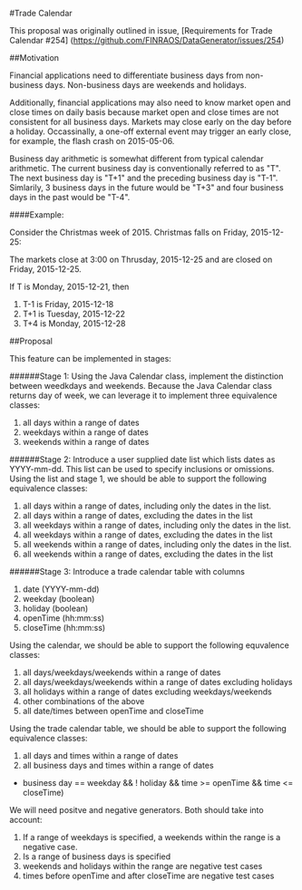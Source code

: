 #Trade Calendar

This proposal was originally outlined in issue, [Requirements for Trade Calendar #254] (https://github.com/FINRAOS/DataGenerator/issues/254)

##Motivation

Financial applications need to differentiate business days from non-business days. Non-business days are weekends and holidays.

Additionally, financial applications may also need to know market open and close times on daily basis because market open and close times are not consistent for all business days. Markets may close early on the day before a holiday. Occassinally, a one-off external event may trigger an early close, for example, the flash crash on 2015-05-06. 

Business day arithmetic is somewhat different from typical calendar arithmetic. The current business day is conventionally referred to as "T". The next business day is "T+1" and the preceding business day is "T-1". Simlarily, 3 business days in the future would be "T+3" and four business days in the past would be "T-4". 

####Example:

Consider the Christmas week of 2015. Christmas falls on Friday, 2015-12-25:

The markets close at 3:00 on Thrusday, 2015-12-25 and are closed on Friday, 2015-12-25. 

 If T is Monday, 2015-12-21, then  
  1. T-1 is Friday, 2015-12-18  
  1. T+1 is Tuesday, 2015-12-22  
  1. T+4 is Monday, 2015-12-28

##Proposal

This feature can be implemented in stages:

######Stage 1: 
Using the Java Calendar class, implement the distinction between weedkdays and weekends. Because the Java Calendar class returns day of week, we can leverage it to implement three equivalence classes:
 1. all days within a range of dates
 1. weekdays within a range of dates
 1. weekends within a range of dates
 
######Stage 2: 
Introduce a user supplied date list which lists dates as YYYY-mm-dd. This list can be used to specify inclusions or omissions. Using the list and stage 1, we should be able to support the following equivalence classes:
 1. all days within a range of dates, including only the dates in the list. 
 2. all days within a range of dates, excluding the dates in the list
 1. all weekdays within a range of dates, including only the dates in the list. 
 2. all weekdays within a range of dates, excluding the dates in the list
 1. all weekends within a range of dates, including only the dates in the list. 
 2. all weekends within a range of dates, excluding the dates in the list

######Stage 3: 
Introduce a trade calendar table with columns
 1. date (YYYY-mm-dd)
 1. weekday (boolean)
 1. holiday (boolean)
 1. openTime (hh:mm:ss)
 1. closeTime (hh:mm:ss)
 
Using the calendar, we should be able to support the following equvalence classes:
 1. all days/weekdays/weekends within a range of dates
 2. all days/weekdays/weekends within a range of dates excluding holidays
 3. all holidays within a range of dates excluding weekdays/weekends
 4. other combinations of the above
 5. all date/times between openTime and closeTime
 
Using the trade calendar table, we should be able to support the following equivalence classes:
 1. all days and times within a range of dates
 2. all business days and times within a range of dates 
  * business day == weekday && ! holiday && time >= openTime && time <= closeTime)
 
We will need positve and negative generators. Both should take into account:
 1. If a range of weekdays is specified, a weekends within the range is a negative case.
 2. Is a range of business days is specified
  3. weekends and holidays within the range are negative test cases
  4. times before openTime and after closeTime are negative test cases
 

